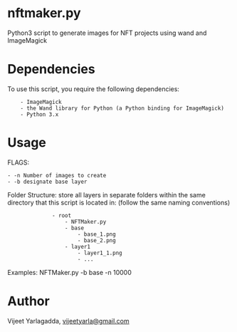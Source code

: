 # nftmaker.py
Python3 script to generate images for NFT projects using wand and ImageMagick

# Dependencies
To use this script, you require the following dependencies:

        - ImageMagick
        - the Wand library for Python (a Python binding for ImageMagick)
        - Python 3.x

# Usage
FLAGS:

    - -n Number of images to create
    - -b designate base layer
Folder Structure: store all layers in separate folders within the same
                  directory that this script is located in: (follow the same naming conventions)
		  
                  - root
                      - NFTMaker.py
                      - base
                          - base_1.png
                          - base_2.png
                      - layer1
                          - layer1_1.png
                          - ...
Examples: NFTMaker.py -b base -n 10000

# Author
Vijeet Yarlagadda, vijeetyarla@gmail.com
